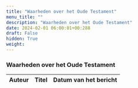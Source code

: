 ```yaml
---
title: "Waarheden over het Oude Testament"
menu_title: ""
description: "Waarheden over het Oude Testament"
date: 2024-02-01 06:00:01+00:288
draft: False
hidden: True
weight:
---
```

### Waarheden over het Oude Testament

**Auteur** | **Titel** | **Datum van het bericht**
---|---|---
